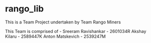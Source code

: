 # rango_lib
This is a Team Project undertaken by Team Rango Miners

This Team is comprised of -
Sreeram Ravishankar - 2601034R
Akshay Kilaru - 2589447K
Anton Matskevich - 2539247M​
